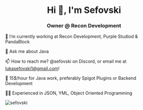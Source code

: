 <h1 align="center">Hi 👋, I'm Sefovski</h1>
<h3 align="center">Owner @ Recon Development</h3>


🔭 I’m currently working at Recon Development, Purple Studiod & PandaBlock

💬 Ask me about Java

📫 How to reach me? @sefovski on Discord, or email me at lukasefovski1@gmail.com!

🌌 15$/hour for Java work, preferably Spigot Plugins or Backend Development

🧑‍💻 Experienced in JSON, YML, Object Oriented Programming 

<p align="left"> <img src="https://komarev.com/ghpvc/?username=sefovski&label=Profile%20views&color=0e75b6&style=flat" alt="sefovski" /> </p>
